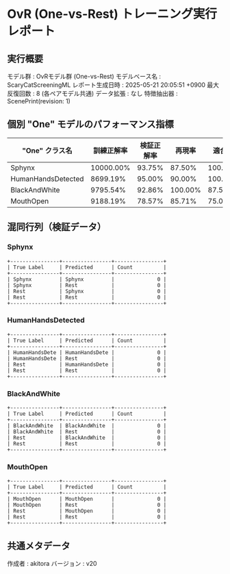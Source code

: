 # OvR (One-vs-Rest) トレーニング実行レポート

## 実行概要
モデル群         : OvRモデル群 (One-vs-Rest)
モデルベース名   : ScaryCatScreeningML
レポート生成日時   : 2025-05-21 20:05:51 +0900
最大反復回数     : 8 (各ペアモデル共通)
データ拡張       : なし
特徴抽出器       : ScenePrint(revision: 1)

## 個別 "One" モデルのパフォーマンス指標
| "One" クラス名 | 訓練正解率 | 検証正解率 | 再現率 | 適合率 |
|----------------|--------------|--------------|----------|----------|
| Sphynx | 10000.00% | 93.75% | 87.50% | 100.00% |
| HumanHandsDetected | 8699.19% | 95.00% | 90.00% | 100.00% |
| BlackAndWhite | 9795.54% | 92.86% | 100.00% | 87.50% |
| MouthOpen | 9188.19% | 78.57% | 85.71% | 75.00% |

## 混同行列（検証データ）
### Sphynx
```
+----------------+----------------+----------------+
| True Label     | Predicted      | Count          |
+----------------+----------------+----------------+
| Sphynx         | Sphynx         |              0 |
| Sphynx         | Rest           |              0 |
| Rest           | Sphynx         |              0 |
| Rest           | Rest           |              0 |
+----------------+----------------+----------------+
```
### HumanHandsDetected
```
+----------------+----------------+----------------+
| True Label     | Predicted      | Count          |
+----------------+----------------+----------------+
| HumanHandsDete | HumanHandsDete |              0 |
| HumanHandsDete | Rest           |              0 |
| Rest           | HumanHandsDete |              0 |
| Rest           | Rest           |              0 |
+----------------+----------------+----------------+
```
### BlackAndWhite
```
+----------------+----------------+----------------+
| True Label     | Predicted      | Count          |
+----------------+----------------+----------------+
| BlackAndWhite  | BlackAndWhite  |              0 |
| BlackAndWhite  | Rest           |              0 |
| Rest           | BlackAndWhite  |              0 |
| Rest           | Rest           |              0 |
+----------------+----------------+----------------+
```
### MouthOpen
```
+----------------+----------------+----------------+
| True Label     | Predicted      | Count          |
+----------------+----------------+----------------+
| MouthOpen      | MouthOpen      |              0 |
| MouthOpen      | Rest           |              0 |
| Rest           | MouthOpen      |              0 |
| Rest           | Rest           |              0 |
+----------------+----------------+----------------+
```
## 共通メタデータ
作成者            : akitora
バージョン        : v20